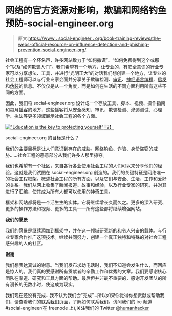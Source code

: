 # 网络的官方资源对影响，欺骗和网络钓鱼预防-social-engineer.org

> 原文:[https://www . social-engineer . org/book-training-reviews/the-webs-official-resource-on-influence-detection-and-phishing-prevention-social-engineer-org/](https://www.social-engineer.org/book-training-reviews/the-webs-official-resource-on-influence-deception-and-phishing-prevention-social-engineer-org/)

社会工程有一个坏名声，许多网站致力于“如何撒谎”、“如何免费得到这个或那个”以及“如何欺骗人们”。我们希望有一个地方，让专业的、有安全意识的行业专家可以分享想法、工具，并进行“光明正大”的对话我们想创建一个地方，让专业的社会工程师可以与行业专家会面并分享关于欺骗检测、[审讯](https://www.social-engineer.org/framework/psychological-principles/interview-interrogation/)、[神经语言编程](https://www.social-engineer.org/framework/psychological-principles/neuro-linguistic-programming-nlp/)、[启发](https://www.social-engineer.org/framework/influencing-others/elicitation/becoming-successful-elicitor/)和[伪装](https://www.social-engineer.org/framework/influencing-others/pretexting/)的信息。不仅仅是从一个角度，而是如何在生活的不同方面利用所有这些不同的方面。

因此，我们将 social-engineer.org 设计成一个存放工具、脚本、视频、操作指南和每月[播客](https://www.social-engineer.org/category/podcast/)的地方，这些播客将从安全感知、审讯、欺骗检测、渗透测试、心理学、执法等更多领域展示社会工程的各个方面。

[!["Education is the key to protecting yourself"](../Images/a443e180bb140b5238deab5d8e478285.png "social-engineer-wallpaper")T2】](https://www.social-engineer.org/resources/se-wp.jpg)

social-engineer.org 的目标是什么？

我们的主要目标是让人们意识到存在的威胁。网络钓鱼、诈骗、身份盗窃的威胁……社会工程的恶意部分从我们许多人那里掠夺。

我们也希望有一个社区，来自各行各业使用社会工程的人们可以来分享他们的经验。这就是我们试图在 social-engineer.org 创造的。我们的关键特征是网络唯一的社会工程框架。概述社会工程的所有方面，以及它们与安全、生活、工作和爱好的关系。我们从网上收集了新闻报道、故事和经验，以及行业专家的研究，并对其进行了汇编，使其成为所有人都可以使用的神奇工具。

框架和网站都将是一个活生生的实体。它将继续增长久而久之。更多的深入研究、更多的操作方法和视频、更多的工具——所有这些都将继续增强网站。

**我们的愿景**

我们的愿景是继续添加到框架中，并在这一领域研究新的和令人兴奋的载体。与行业专家合作推广这项技术。继续共同努力，创建一个真正独特和特殊的对社会工程感兴趣的人的社区。

**谢谢**

我们想表达真诚的谢意。当我们发布求助电话时，我们不知道会发生什么，而回应是惊人的。我们真的要感谢所有贡献者的辛勤工作和优秀的文章。我们要感谢核心团队在渠道、研究和工具方面的帮助。最后但并非最不重要的，感谢开发团队的所有漫长的无数小时，使这成为现实。

我们现在还没有完成…我不认为我们会“完成”…所以如果你觉得你想贡献或帮助我们，请查看我们的[联系我们](https://www.social-engineer.org/contact-us/)页面，了解如何联系我们。访问我们的 irc 频道#social-engineer(在 freenode 上),关注我们的 Twitter [@humanhacker](https://twitter.com/humanhacker/)